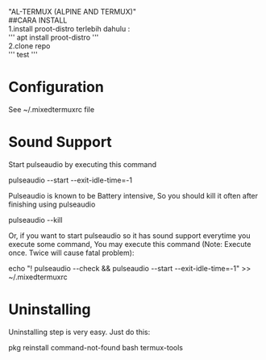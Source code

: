 "AL-TERMUX (ALPINE AND TERMUX)"<br>
##CARA INSTALL<br>
1.install proot-distro terlebih dahulu :<br>
'''
apt install proot-distro
'''
<br>
2.clone repo <br>
'''
test
'''
<br>

Configuration
=============
See ~/.mixedtermuxrc file

Sound Support
=============
Start pulseaudio by executing this command

  pulseaudio --start --exit-idle-time=-1

Pulseaudio is known to be Battery intensive, So you should kill it often after finishing using pulseaudio

  pulseaudio --kill

Or, if you want to start pulseaudio so it has sound support everytime you execute some command, You may execute this command (Note: Execute once. Twice will cause fatal problem):

  echo "! pulseaudio --check && pulseaudio --start --exit-idle-time=-1" >> ~/.mixedtermuxrc

Uninstalling
============
Uninstalling step is very easy. Just do this:

  pkg reinstall command-not-found bash termux-tools
